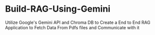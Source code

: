 # Build-RAG-Using-Gemini
Utilize Google's Gemini API and Chroma DB to Create a End to End RAG Application to Fetch Data From Pdfs files and Communicate with it
                      
          
                 
                 
     
      
      
